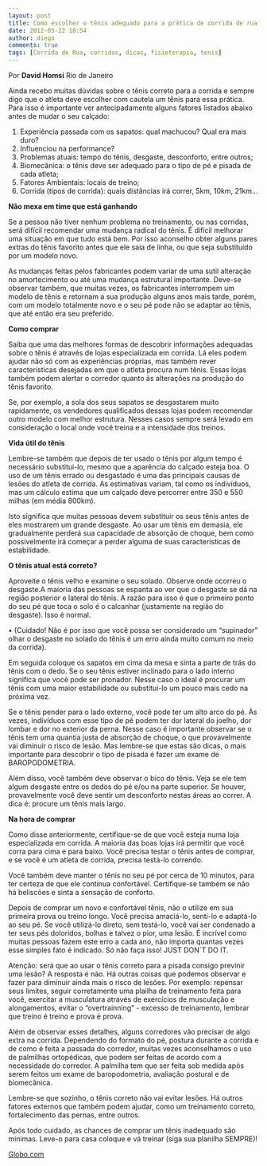 ```yaml
---
layout: post
title: Como escolher o tênis adequado para a prática de corrida de rua
date: 2012-05-22 18:54
author: diego
comments: true
tags: [Corrida de Rua, corridas, dicas, fisioterapia, tenis]
---
```

Por <strong>David Homsi</strong>
Rio de Janeiro

Ainda recebo muitas dúvidas sobre o tênis correto para a corrida e sempre digo que o atleta deve escolher com cautela um tênis para essa prática. Para isso é importante ver antecipadamente alguns fatores listados abaixo antes de mudar o seu calçado:

1) Experiência passada com os sapatos: qual machucou? Qual era mais duro?
2) Influenciou na performance?
3) Problemas atuais: tempo do tênis, desgaste, desconforto, entre outros;
4) Biomecânica: o tênis deve ser adequado para o tipo de pé e pisada de cada atleta;
5) Fatores Ambientais: locais de treino;
6) Corrida (tipos de corrida): quais distâncias irá correr, 5km, 10km, 21km...

<strong>Não mexa em time que está ganhando
</strong>

Se a pessoa não tiver nenhum problema no treinamento, ou nas corridas, será difícil recomendar uma mudança radical do tênis. É difícil melhorar uma situação em que tudo está bem. Por isso aconselho obter alguns pares extras do tênis favorito antes que ele saia de linha, ou que seja substituído por um modelo novo.

As mudanças feitas pelos fabricantes podem variar de uma sutil alteração no amortecimento ou até uma mudança estrutural importante. Deve-se observar também, que muitas vezes, os fabricantes interrompem um modelo de tênis e retornam a sua produção alguns anos mais tarde, porém, com um modelo totalmente novo e o seu pé pode não se adaptar ao tênis, que até então era seu preferido.

<strong>Como comprar</strong>

Saiba que uma das melhores formas de descobrir informações adequadas sobre o tênis é através de lojas especializada em corrida. Lá eles podem ajudar não só com as experiências próprias, mas também rever características desejadas em que o atleta procura num tênis. Essas lojas também podem alertar o corredor quanto às alterações na produção do tênis favorito.

Se, por exemplo, a sola dos seus sapatos se desgastarem muito rapidamente, os vendedores qualificados dessas lojas podem recomendar outro modelo com melhor estrutura. Nesses casos sempre será levado em consideração o local onde você treina e a intensidade dos treinos.

<strong>Vida útil do tênis</strong>

Lembre-se também que depois de ter usado o tênis por algum tempo é necessário substitui-lo, mesmo que a aparência do calçado esteja boa. O uso de um tênis errado ou desgastado é uma das principais causas de lesões do atleta de corrida. As estimativas variam, tal como os indivíduos, mas um cálculo estima que um calçado deve percorrer entre 350 e 550 milhas (em média 800km).

Isto significa que muitas pessoas devem substituir os seus tênis antes de eles mostrarem um grande desgaste. Ao usar um tênis em demasia, ele gradualmente perderá sua capacidade de absorção de choque, bem como possivelmente irá começar a perder alguma de suas características de estabilidade.

<strong>O tênis atual está correto?</strong>

Aproveite o tênis velho e examine o seu solado. Observe onde ocorreu o desgaste.A maioria das pessoas se espanta ao ver que o desgaste se dá na região posterior e lateral do tênis. A razão para isso é que o primeiro ponto do seu pé que toca o solo é o calcanhar (justamente na região do desgaste). Isso é normal.

• (Cuidado! Não é por isso que você possa ser considerado um “supinador” olhar o desgaste no solado do tênis é um erro ainda muito comum no meio da corrida).

Em seguida coloque os sapatos em cima da mesa e sinta a parte de trás do tênis com o dedo. Se o seu tênis estiver inclinado para o lado interno significa que você pode ser pronador. Nesse caso o ideal é procurar um tênis com uma maior estabilidade ou substitui-lo um pouco mais cedo na próxima vez.

Se o tênis pender para o lado externo, você pode ter um alto arco do pé. Às vezes, indivíduos com esse tipo de pé podem ter dor lateral do joelho, dor lombar e dor no exterior da perna. Nesse caso é importante observar se o tênis tem uma quantia justa de absorção de choque, o que provavelmente vai diminuir o risco de lesão. Mas lembre-se que estas são dicas, o mais importante para descobrir o tipo de pisada é fazer um exame de BAROPODOMETRIA.

Além disso, você também deve observar o bico do tênis. Veja se ele tem algum desgaste entre os dedos do pé e/ou na parte superior. Se houver, provavelmente você deve sentir um desconforto nestas áreas ao correr. A dica é: procure um tênis mais largo.

<strong>Na hora de comprar</strong>

Como disse anteriormente, certifique-se de que você esteja numa loja especializada em corrida. A maioria das boas lojas irá permitir que você corra para cima e para baixo. Você precisa testar o tênis antes de comprar, e se você é um atleta de corrida, precisa testá-lo correndo.

Você também deve manter o tênis no seu pé por cerca de 10 minutos, para ter certeza de que ele continua confortável. Certifique-se também se não há beliscões e sinta a sensação de conforto.

Depois de comprar um novo e confortável tênis, não o utilize em sua primeira prova ou treino longo. Você precisa amaciá-lo, senti-lo e adaptá-lo ao seu pé. Se você utilizá-lo direto, sem testá-lo, você vai ser condenado a ter seus pés doloridos, bolhas e talvez o pior, uma lesão. É incrível como muitas pessoas fazem este erro a cada ano, não importa quantas vezes esse simples fato é indicado. Só não faça isso! JUST DON`T DO IT.

Atenção: será que ao usar o tênis correto para a pisada consigo previnir uma lesão? A resposta é não. Há outras coisas que podemos observar e fazer para diminuir ainda mais o risco de lesões. Por exemplo: repensar seus limites, seguir corretamente uma plailha de treinamento feita para você, exercitar a musculatura através de exercícios de musculação e alongamentos, evitar o “overtrainning” - excesso de treinamento, lembrar que treino é treino e prova é prova.

Além de observar esses detalhes, alguns corredores vão precisar de algo extra na corrida. Dependendo do formato do pé, postura durante a corrida e de como é feita a passada do corredor, muitas vezes aconselhamos o uso de palmilhas ortopédicas, que podem ser feitas de acordo com a necessidade do corredor. A palmilha tem que ser feita sob medida após serem feitos um exame de baropodometria, avaliação postural e de biomecânica.

Lembre-se que sozinho, o tênis correto não vai evitar lesões. Há outros fatores externos que também podem ajudar, como um treinamento correto, fortalecimento das pernas, entre outros.

Após todo cuidado, as chances de comprar um tênis inadequado são mínimas. Leve-o para casa coloque e vá treinar (siga sua planilha SEMPRE)!

<a href="http://globoesporte.globo.com/eu-atleta/noticia/2012/05/como-escolher-o-tenis-adequado-para-pratica-de-corrida-de-rua.html" target="_blank">Globo.com</a>
